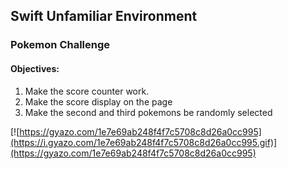 ## Swift Unfamiliar Environment

### Pokemon Challenge

#### Objectives:
1. Make the score counter work.
2. Make the score display on the page
3. Make the second and third pokemons be randomly selected

[![https://gyazo.com/1e7e69ab248f4f7c5708c8d26a0cc995](https://i.gyazo.com/1e7e69ab248f4f7c5708c8d26a0cc995.gif)](https://gyazo.com/1e7e69ab248f4f7c5708c8d26a0cc995)
